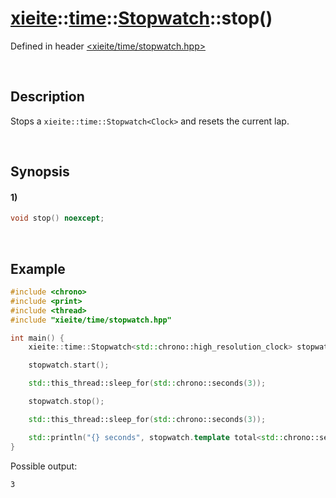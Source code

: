 # [xieite](../../../../../xieite.md)\:\:[time](../../../../../time.md)\:\:[Stopwatch<Clock>](../../../stopwatch.md)\:\:stop\(\)
Defined in header [<xieite/time/stopwatch.hpp>](../../../../../../include/xieite/time/stopwatch.hpp)

&nbsp;

## Description
Stops a `xieite::time::Stopwatch<Clock>` and resets the current lap.

&nbsp;

## Synopsis
#### 1)
```cpp
void stop() noexcept;
```

&nbsp;

## Example
```cpp
#include <chrono>
#include <print>
#include <thread>
#include "xieite/time/stopwatch.hpp"

int main() {
    xieite::time::Stopwatch<std::chrono::high_resolution_clock> stopwatch;

    stopwatch.start();

    std::this_thread::sleep_for(std::chrono::seconds(3));

    stopwatch.stop();

    std::this_thread::sleep_for(std::chrono::seconds(3));

    std::println("{} seconds", stopwatch.template total<std::chrono::seconds>().count());
}
```
Possible output:
```
3
```
